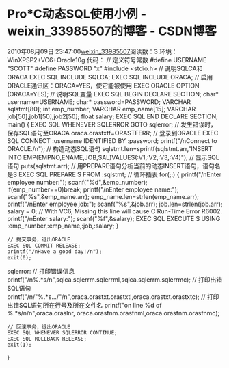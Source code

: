 # Pro*C动态SQL使用小例 - weixin_33985507的博客 - CSDN博客
2010年08月09日 23:47:00[weixin_33985507](https://me.csdn.net/weixin_33985507)阅读数：3
环境：
WinXPSP2+VC6+Oracle10g
代码：
// 定义符号常数
#define USERNAME "SCOTT"
#define PASSWORD "x"
#include <stdio.h>
// 说明SQLCA和ORACA
EXEC SQL INCLUDE SQLCA;
EXEC SQL INCLUDE ORACA;
// 启用ORACLE通讯区：ORACA=YES，使它能被使用
EXEC ORACLE OPTION (ORACA=YES);
// 说明SQL变量
EXEC SQL BEGIN DECLARE SECTION;
	char* username=USERNAME;
	char* password=PASSWORD;
	VARCHAR sqlstmt[80];
	int emp_number;
	VARCHAR emp_name[15];
	VARCHAR job[50],job1[50],job2[50];
	float salary;
EXEC SQL END DECLARE SECTION;
main()
{
	EXEC SQL WHENEVER SQLERROR GOTO sqlerror;
	// 发生错误时，保存SQL语句至ORACA
	oraca.orastxtf=ORASTFERR;
	// 登录到ORACLE
	EXEC SQL CONNECT :username IDENTIFIED BY :password;
	printf("/nConnect to ORACLE./n");
	// 构造动态SQL语句
	sqlstmt.len=sprintf(sqlstmt.arr,"INSERT INTO EMP(EMPNO,ENAME,JOB,SAL)VALUES(:V1,:V2,:V3,:V4)");
	// 显示SQL语句
	puts(sqlstmt.arr);
	// 用PREPARE语句分析当前的动态INSERT语句，语句名是S
	EXEC SQL PREPARE S FROM :sqlstmt;
	// 循环插表
	for(;;)
	{
		printf("/nEnter employee number:");
		scanf("%d",&emp_number);
		if(emp_number==0)break;
		printf("/nEnter employee name:");
		scanf("%s",&emp_name.arr);
		emp_name.len=strlen(emp_name.arr);
		printf("/nEnter employee job:");
		scanf("%s",&job.arr);
		job.len=strlen(job.arr);
		salary = 0; // With VC6, Missing this line will cause C Run-Time Error R6002.
		printf("/nEnter salary:");
		scanf("%f",&salary);
		EXEC SQL EXECUTE S USING :emp_number,:emp_name,:job,:salary;
	}
	
	// 提交事务，退出ORACLE
	EXEC SQL COMMIT RELEASE;
	printf("/nHave a good day!/n");
	exit(0);
sqlerror:
	// 打印错误信息
	printf("/n%.*s/n",sqlca.sqlerrm.sqlerrml,sqlca.sqlerrm.sqlerrmc);
	// 打印出错SQL语句
	printf("/n/"%.*s.../"/n",oraca.orastxt.orastxtl,oraca.orastxt.orastxtc);
	// 打印出错SQL语句所在行号及所在文件名
	printf("on line %d of %.*s/n/n",oraca.oraslnr,
		oraca.orasfnm.orasfnml,oraca.orasfnm.orasfnmc);
	
	// 回滚事务，退出ORACLE
	EXEC SQL WHENEVER SQLERROR CONTINUE;
	EXEC SQL ROLLBACK RELEASE;
	exit(1);
}
